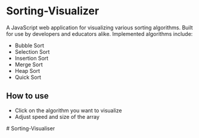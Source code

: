 # Sorting-Visualizer

A JavaScript web application for visualizing various sorting algorithms. Built for use by developers and educators alike. Implemented algorithms include:
- Bubble Sort
- Selection Sort
- Insertion Sort
- Merge Sort
- Heap Sort
- Quick Sort


## How to use

- Click on the algorithm you want to visualize
- Adjust speed and size of the array

#   S o r t i n g - V i s u a l i s e r 
 
 
